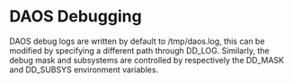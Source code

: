 # DAOS Debugging

DAOS debug logs are written by default to /tmp/daos.log, this can be modified by specifying a different path through DD_LOG. Similarly, the debug mask and subsystems are controlled by respectively the DD_MASK and DD_SUBSYS environment variables.
